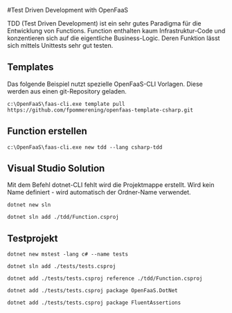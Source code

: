 #Test Driven Development with OpenFaaS

TDD (Test Driven Development) ist ein sehr gutes Paradigma für die Entwicklung von Functions. Function enthalten kaum Infrastruktur-Code und konzentieren sich auf die eigentliche Business-Logic.
Deren Funktion lässt sich mittels Unittests sehr gut testen.

## Templates
Das folgende Beispiel nutzt spezielle OpenFaaS-CLI Vorlagen. Diese werden aus einen git-Repository geladen.

    c:\OpenFaaS\faas-cli.exe template pull https://github.com/fpommerening/openfaas-template-csharp.git

## Function erstellen

    c:\OpenFaaS\faas-cli.exe new tdd --lang csharp-tdd

## Visual Studio Solution
Mit dem Befehl dotnet-CLI fehlt wird die Projektmappe erstellt. Wird kein Name definiert - wird automatisch der Ordner-Name verwendet.

    dotnet new sln

    dotnet sln add ./tdd/Function.csproj

## Testprojekt

    dotnet new mstest -lang c# --name tests

    dotnet sln add ./tests/tests.csproj

    dotnet add ./tests/tests.csproj reference ./tdd/Function.csproj

    dotnet add ./tests/tests.csproj package OpenFaaS.DotNet

    dotnet add ./tests/tests.csproj package FluentAssertions

